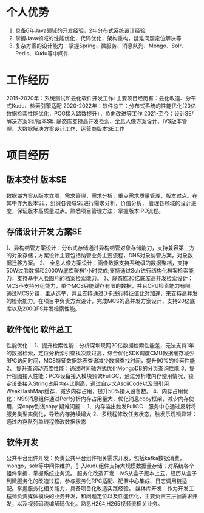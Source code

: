 
# 个人优势
1. 具备6年Java领域的开发经验，2年分布式系统设计经验
2. 掌握Java领域的性能优化，代码优化，架构重构，疑难问题定位解决等
3. 复杂方案的设计能力：掌握Spring、微服务、消息队列、Mongo、Solr、Redis、Kudu等中间件

# 工作经历
2015-2020年：系统测试和云化软件开发工作: 主要项目经历有：云化改造、分布式Kudu、检索引擎适配
2020-2022年：软件总工：分布式系统的性能优化(20亿数据检索性能优化，PCG接入路数提升），负向改进等工作
2021-至今：设计SE/解决方案SE/版本SE: 静态库支持高并发检索、全息人像方案设计、IVS版本管理、大数据解决方案设计工作、运营商版本SE工作

# 项目经历
## 版本交付 版本SE
数据湖方案从版本立项，需求管理，需求分析，重点需求质量管理，版本过点。在其中作为版本SE，组织各领域SE进行需求分析，价值分析，
管理各领域的设计进度，保证版本高质量过点。熟悉项目管理方法，掌握版本IPD流程。

## 存储设计开发 方案SE
1、异构纳管方案设计：分布式存储通过异构纳管对象存储能力，支持兼容第三方的对象存储；方案设计主要包括纳管业务主要流程，DNS对象纳管方案，对象数据迁移方案。
2、 全息人像方案设计：画像数据支持系统级的数据聚档，支持50W过脸数据和2000W底库聚档1小时完成;支持通过Solr进行结构化档案检索能力，支持基于人脸图片的档案检索能力。
3、静态库20亿底库高并发检索设计：MCS不支持分组能力，单个MCS只能缓存有限的数据，并且CPU检索能力有限。通过MCS分组，主从选举，并且支持通过D卡进行特征值比对加速，来支持高并发的检索能力。在项目中负责方案设计，完成MCS的高并发方案设计，支持20亿底库以及200QPS并发检索性能。

## 软件优化 软件总工
性能优化：
1、提升检索性能：分析深圳现网20亿数据检索性能差，无法支持1年的数据检索，定位分析索引查找次数过高，综合优化SDK调度CMU数据缓存减少RPC访问时间，MCS特征数据跳表查询减少数据查找时间，提升90%的检索性能
2、 提升查询动态库性能：通过时间轴方式优化MongoDB的分页查询性能
3、提升视图接入性能：PCG设备接入模块频繁FullGC，通过分析堆内存使用情况，锁定设备接入String占用内存比例高，通过自定义AsciiCode以及弱引用WeakHashMap缓存，减少内存占用，提升50%接入设备数。
4、内存占用优化：NSS消息组件通过Perf分析内存占用量大，优化消息copy框架，减少内存使用，深copy到浅copy
疑难问题：
1、内存溢出触发FullGC：服务中心通过反射将服务类型实例化，导致内存持续增大
2、多线程修改任务状态，触发乐观锁异常：通过内存队列单线程修改数据状态

## 软件开发
公共平台组件开发：负责公共平台组件相关需求开发，包括kafka数据消费，mongo，solr等中间件维护，引入kudu组件支持大规模数据量存储；对系统各个组件掌握，掌握系统业务流。
服务化改造开发：IVS从盒子版本上云，经历从盒子到微服务化的改造过程，参与服务化RPC适配、配置中心集成、日志调用链适配。掌握服务化相关能力，具备项目化改造实践经验。
媒体库开发：作为开发工程师负责媒体模块的业务开发，和问题定位以及性能优化，主要负责三拼帧需求开发，以及视频码流编解码优化。熟悉H264,H265视频流相关业务。





